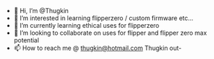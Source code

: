- 👋 Hi, I’m @Thugkin
- 👀 I’m interested in learning flipperzero / custom firmware etc...
- 🌱 I’m currently learning ethical uses for flipperzero
- 💞️ I’m looking to collaborate on uses for flipper and flipper zero max potential 
- 📫 How to reach me @ thugkin@hotmail.com
Thugkin out-
<!---
Thugkin/Thugkin is a ✨ special ✨ repository because its `README.md` (this file) appears on your GitHub profile.
You can click the Preview link to take a look at your changes.
--->
